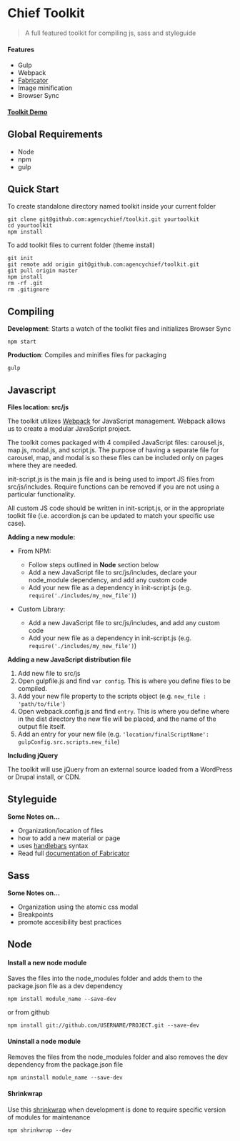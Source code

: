# Chief Toolkit

> A full featured toolkit for compiling js, sass and styleguide

#### Features
- Gulp
- Webpack
- [Fabricator](https://github.com/fbrctr/fabricator)
- Image minification
- Browser Sync

#### [Toolkit Demo](http://toolkit.clientapp.com)

## Global Requirements
- Node
- npm
- gulp

## Quick Start

To create standalone directory named toolkit inside your current folder
```shell
git clone git@github.com:agencychief/toolkit.git yourtoolkit
cd yourtoolkit
npm install
```

To add toolkit files to current folder (theme install)
```shell
git init
git remote add origin git@github.com:agencychief/toolkit.git
git pull origin master
npm install
rm -rf .git
rm .gitignore
```


## Compiling

**Development**: Starts a watch of the toolkit files and initializes Browser Sync 
```shell
npm start
```

**Production**: Compiles and minifies files for packaging
```shell
gulp
```


## Javascript

**Files location: src/js**

The toolkit utilizes [Webpack](https://webpack.github.io/docs/) for JavaScript management. Webpack allows us to create a modular JavaScript project. 

The toolkit comes packaged with 4 compiled JavaScript files: carousel.js, map.js, modal.js, and script.js. The purpose of having a separate file for carousel, map, and modal is so these files can be included only on pages where they are needed.  

init-script.js is the main js file and is being used to import JS files from src/js/includes. Require functions can be removed if you are not using a particular functionality.

All custom JS code should be written in init-script.js, or in the appropriate toolkit file (i.e. accordion.js can be updated to match your specific use case).

**Adding a new module:**  

- From NPM: 
  - Follow steps outlined in **Node** section below
  - Add a new JavaScript file to src/js/includes, declare your node_module dependency, and add any custom code
  - Add your new file as a dependency in init-script.js (e.g. ```require('./includes/my_new_file')```)
  
- Custom Library: 
  - Add a new JavaScript file to src/js/includes, and add any custom code
  - Add your new file as a dependency in init-script.js (e.g. ```require('./includes/my_new_file')```)

**Adding a new JavaScript distribution file**

1. Add new file to src/js
2. Open gulpfile.js and find ```var config```. This is where you define files to be compiled.
3. Add your new file property to the scripts object (e.g. ```new_file : 'path/to/file'```)  
4. Open webpack.config.js and find ```entry```. This is where you define where in the dist directory the new file will be placed, and the name of the output file itself.
5. Add an entry for your new file (e.g. ```'location/finalScriptName': gulpConfig.src.scripts.new_file```)

**Including jQuery**  

The toolkit will use jQuery from an external source loaded from a WordPress or Drupal install, or CDN.


## Styleguide

**Some Notes on...**
- Organization/location of files
- how to add a new material or page
- uses [handlebars](http://handlebarsjs.com/expressions.html) syntax
- Read full [documentation of Fabricator](https://github.com/fbrctr/fabricator-assemble)  


## Sass

**Some Notes on...**
- Organization using the atomic css modal
- Breakpoints
- promote accesibility best practices


## Node

#### Install a new node module
Saves the files into the node_modules folder and adds them to the package.json file as a dev dependency
```shell
npm install module_name --save-dev
```
or from github
```shell
npm install git://github.com/USERNAME/PROJECT.git --save-dev
```

#### Uninstall a node module
Removes the files from the node_modules folder and also removes the dev dependency from the package.json file
```shell
npm uninstall module_name --save-dev
```

#### Shrinkwrap
Use this [shrinkwrap](https://docs.npmjs.com/cli/shrinkwrap) when development is done to require specific version of modules for maintenance
```shell
npm shrinkwrap --dev
```
